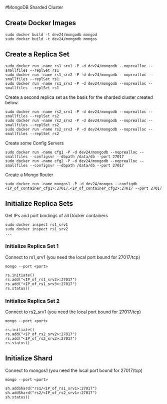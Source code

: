 #MongoDB Sharded Cluster

## Create Docker Images

```
sudo docker build -t dev24/mongodb mongod
sudo docker build -t dev24/mongodb mongos
```

## Create a Replica Set

```
sudo docker run -name rs1_srv1 -P -d dev24/mongodb --noprealloc --smallfiles --replSet rs1
sudo docker run -name rs1_srv2 -P -d dev24/mongodb --noprealloc --smallfiles --replSet rs1
sudo docker run -name rs1_srv3 -P -d dev24/mongodb --noprealloc --smallfiles --replSet rs1
```

Create a second replica set as the basis for the sharded cluster created below.

```
sudo docker run -name rs2_srv1 -P -d dev24/mongodb --noprealloc --smallfiles --replSet rs2
sudo docker run -name rs2_srv2 -P -d dev24/mongodb --noprealloc --smallfiles --replSet rs2
sudo docker run -name rs2_srv3 -P -d dev24/mongodb --noprealloc --smallfiles --replSet rs2
```

Create some Config Servers

```
sudo docker run -name cfg1 -P -d dev24/mongodb --noprealloc --smallfiles --configsvr --dbpath /data/db --port 27017
sudo docker run -name cfg2 -P -d dev24/mongodb --noprealloc --smallfiles --configsvr --dbpath /data/db --port 27017
```

Create a Mongo Router

```
sudo docker run -name mongos1 -P -d dev24/mongos --configdb <IP_of_container_cfg1>:27017,<IP_of_container_cfg2>:27017 --port 27017
```

## Initialize Replica Sets

Get IPs and port bindings of all Docker containers

```
sudo docker inspect rs1_srv1
sudo docker inspect rs1_srv2
...
```

### Initialize Replica Set 1

Connect to rs1_srv1 (you need the local port bound for 27017/tcp)

```
mongo --port <port>

rs.initiate()
rs.add("<IP_of_rs1_srv2>:27017")
rs.add("<IP_of_rs1_srv3>:27017")
rs.status()
```

### Initialize Replica Set 2

Connect to rs2_srv1 (you need the local port bound for 27017/tcp)

```
mongo --port <port>

rs.initiate()
rs.add("<IP_of_rs2_srv2>:27017")
rs.add("<IP_of_rs2_srv3>:27017")
rs.status()
```

## Initialize Shard

Connect to mongos1 (you need the local port bound for 27017/tcp)

```
mongo --port <port>

sh.addShard("rs1/<IP_of_rs1_srv1>:27017")
sh.addShard("rs2/<IP_of_rs2_srv1>:27017")
sh.status()
```

